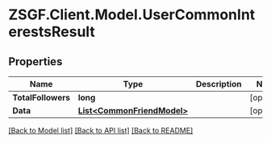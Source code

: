 # ZSGF.Client.Model.UserCommonInterestsResult

## Properties

Name | Type | Description | Notes
------------ | ------------- | ------------- | -------------
**TotalFollowers** | **long** |  | [optional] 
**Data** | [**List&lt;CommonFriendModel&gt;**](CommonFriendModel.md) |  | [optional] 

[[Back to Model list]](../../README.md#documentation-for-models) [[Back to API list]](../../README.md#documentation-for-api-endpoints) [[Back to README]](../../README.md)

